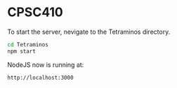 CPSC410
=======

To start the server, nevigate to the Tetraminos directory.
```bash
cd Tetraminos
npm start
```
NodeJS now is running at:
```
http://localhost:3000
```